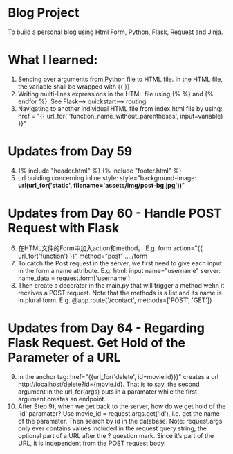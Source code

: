 # Blog Project
To build a personal blog using Html Form, Python, Flask, Request and Jinja.

# What I learned:
1) Sending over arguments from Python file to HTML file. In the HTML file, the variable shall be wrapped with {{ }}
2) Writing multi-lines expressions in the HTML file using {% %} and {% endfor %}. See Flask--> quickstart--> routing
3) Navigating to another individual HTML file from index.html file by using: href = "{{ url_for( 'function_name_without_parentheses', input=variable) }}"

# Updates from Day 59
4) {% include "header.html" %}
   {% include "footer.html" %}
5) url building concerning inline style: style="background-image: **url(url_for('static', filename='assets/img/post-bg.jpg'))**"

# Updates from Day 60 - Handle POST Request with Flask
6) 在HTML文件的Form中加入action和method。 E.g. form action="{{ url_for('function') }}" method="post" ... /form
7) To catch the Post request in the server, we first need to give each input in the form a name attribute. 
   E.g. html: input name="username"
        server: name_data = request.form['username']
8) Then create a decorator in the main.py that will trigger a method wehn it receives a POST request. Note that the methods is a list and its name is in plural form. E.g. @app.route('/contact', method**s**=['POST', 'GET'])


# Updates from Day 64 - Regarding Flask Request. Get Hold of the Parameter of a URL
9) in the anchor tag: href="{{url_for('delete', id=movie.id)}}" creates a url http://localhost/delete?id={movie.id}. That is to say, the second argument in the url_for(args) puts in a paramater while the first argument creates an endpoint.
10) After Step 9), when we get back to the server, how do we get hold of the 'id' paramater? Use movie_id = request.args.get('id'), i.e. get the name of the paramater. Then search by id in the database. Note: request.args only ever contains values included in the request query string, the optional part of a URL after the ? question mark. Since it’s part of the URL, it is independent from the POST request body.
